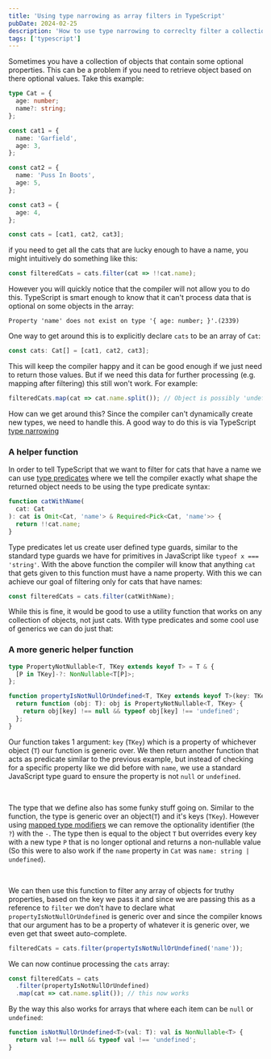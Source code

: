 ```yaml
---
title: 'Using type narrowing as array filters in TypeScript'
pubDate: 2024-02-25
description: 'How to use type narrowing to correclty filter a collection of objects in TypeScript'
tags: ['typescript']
---
```


Sometimes you have a collection of objects that contain some optional properties.
This can be a problem if you need to retrieve object based on there optional
values. Take this example:

```ts
type Cat = {
  age: number;
  name?: string;
};

const cat1 = {
  name: 'Garfield',
  age: 3,
};

const cat2 = {
  name: 'Puss In Boots',
  age: 5,
};

const cat3 = {
  age: 4,
};

const cats = [cat1, cat2, cat3];
```

if you need to get all the cats that are lucky enough to have a name, you might
intuitively do something like this:

```ts
const filteredCats = cats.filter(cat => !!cat.name);
```

However you will quickly notice that the compiler will not allow you to do this.
TypeScript is smart enough to know that it can't process data that is optional on some
objects in the array:

```
Property 'name' does not exist on type '{ age: number; }'.(2339)
```

One way to get around this is to explicitly declare `cats` to be an array of `Cat`:

```ts
const cats: Cat[] = [cat1, cat2, cat3];
```

This will keep the compiler happy and it can be good enough if we just need to return
those values. But if we need this data for further processing (e.g. mapping
after filtering) this still won't work. For example:

```ts
filteredCats.map(cat => cat.name.split()); // Object is possibly 'undefined'.(2532)
```

How can we get around this? Since the compiler can't dynamically create new types,
we need to handle this. A good way to do this is via TypeScript
[type narrowing]('https://www.typescriptlang.org/docs/handbook/2/narrowing.html#typeof-type-guards')

### A helper function

In order to tell TypeScript that we want to filter for cats that have a name we can
use [type predicates]('https://www.typescriptlang.org/docs/handbook/2/narrowing.html#using-type-predicates')
where we tell the compiler exactly what shape the returned object needs
to be using the type predicate syntax:

```ts
function catWithName(
  cat: Cat
): cat is Omit<Cat, 'name'> & Required<Pick<Cat, 'name'>> {
  return !!cat.name;
}
```

Type predicates let us create user defined
type guards, similar to the standard type guards we have for primitives in JavaScript
like `typeof x === 'string'`. With the above function the compiler will know that
anything `cat` that gets given to this function must have a name property. With this
we can achieve our goal of filtering only for cats that have names:

```ts
const filteredCats = cats.filter(catWithName);
```

While this is fine, it would be good to use a utility function that works on any collection
of objects, not just cats. With type predicates and some cool use of generics we can
do just that:

### A more generic helper function

```ts
type PropertyNotNullable<T, TKey extends keyof T> = T & {
  [P in TKey]-?: NonNullable<T[P]>;
};

function propertyIsNotNullOrUndefined<T, TKey extends keyof T>(key: TKey) {
  return function (obj: T): obj is PropertyNotNullable<T, TKey> {
    return obj[key] !== null && typeof obj[key] !== 'undefined';
  };
}
```

Our function takes 1 argument: `key` (`TKey`) which is
a property of whichever object (`T`) our function is generic over. We then
return another function that acts as predicate similar to the previous example, but
instead of checking for a specific property like we did before with `name`, we use
a standard JavaScript type guard to ensure the property is not `null` or `undefined`.

<br />

The type that we define also has some funky stuff going on. Similar to the function,
the type is generic over an object(`T`) and it's keys (`TKey`). However using
[mapped type modifiers]('https://www.typescriptlang.org/docs/handbook/release-notes/overview.html#improved-control-over-mapped-type-modifiers')
we can remove the optionality identifier (the `?`) with the `-`. The
type then is equal to the object `T` but overrides every key with a new type `P`
that is no longer optional and returns a non-nullable value (So this were to also
work if the `name` property in `Cat` was `name: string | undefined`).

<br />

We can then use this function to filter any array of objects for truthy properties,
based on the key we pass it and since we are passing this as a reference to `filter`
we don't have to declare what `propertyIsNotNullOrUndefined` is generic over and
since the compiler knows that our argument has to be a property of whatever it is
generic over, we even get that sweet auto-complete.

```ts
filteredCats = cats.filter(propertyIsNotNullOrUndefined('name'));
```

We can now continue processing the `cats` array:

```ts
const filteredCats = cats
  .filter(propertyIsNotNullOrUndefined)
  .map(cat => cat.name.split()); // this now works
```

By the way this also works for arrays that where each item can be `null` or `undefined`:

```ts
function isNotNullOrUndefined<T>(val: T): val is NonNullable<T> {
  return val !== null && typeof val !== 'undefined';
}
```
